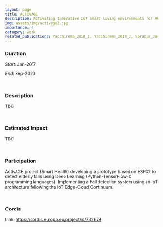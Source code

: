 ```yaml
---
layout: page
title: ACTIVAGE 
description: ACTivating InnoVative IoT smart living environments for AGEing well
img: assets/img/activage2.jpg
importance: 4
category: work
related_publications: Yacchirema_2018_1, Yacchirema_2018_2, Sarabia_Jacome_2019, Sarabia_J_come_2020
---
```


### Duration

*Start*: Jan-2017


*End*: Sep-2020 

&nbsp;

### Description
TBC



&nbsp;


### Estimated Impact
TBC


&nbsp;

### Participation
ActivAGE project (Smart Health) developing a prototype based on ESP32 to detect elderly falls using Deep Learning (Python-TensorFlow-C programming languages). Implementing a Fall detection system using an IoT architecture following the IoT-Edge-Cloud Continuum.



&nbsp;

### Cordis
Link: https://cordis.europa.eu/project/id/732679

&nbsp;



